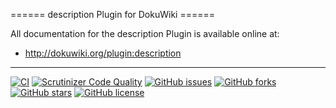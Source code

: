 ====== description Plugin for DokuWiki ======

All documentation for the description Plugin is available online at:

  * http://dokuwiki.org/plugin:description


----
[![CI](https://github.com/mprins/dokuwiki-description-plugin/actions/workflows/CI.yml/badge.svg)](https://github.com/mprins/dokuwiki-description-plugin/actions/workflows/CI.yml)
[![Scrutinizer Code Quality](https://scrutinizer-ci.com/g/mprins/dokuwiki-description-plugin/badges/quality-score.png?b=master)](https://scrutinizer-ci.com/g/mprins/dokuwiki-description-plugin/?branch=master)
[![GitHub issues](https://img.shields.io/github/issues/mprins/dokuwiki-description-plugin.svg)](https://github.com/mprins/dokuwiki-description-plugin/issues)
[![GitHub forks](https://img.shields.io/github/forks/mprins/dokuwiki-description-plugin.svg)](https://github.com/mprins/dokuwiki-description-plugin/network)
[![GitHub stars](https://img.shields.io/github/stars/mprins/dokuwiki-description-plugin.svg)](https://github.com/mprins/dokuwiki-description-plugin/stargazers)
[![GitHub license](https://img.shields.io/badge/license-GPLv2-blue.svg)](https://raw.githubusercontent.com/mprins/dokuwiki-description-plugin/master/LICENSE)
